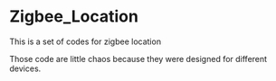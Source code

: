 # Zigbee_Location
This is a set of codes for zigbee location

Those code are little chaos because they were designed for different devices.
